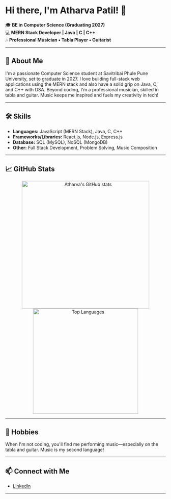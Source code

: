 # Hi there, I'm Atharva Patil! 👋

🎓 **BE in Computer Science (Graduating 2027)**  
💻 **MERN Stack Developer | Java | C | C++**  
🎶 **Professional Musician • Tabla Player • Guitarist**

---

## 🚀 About Me

I'm a passionate Computer Science student at Savitribai Phule Pune University, set to graduate in 2027. I love building full-stack web applications using the MERN stack and also have a solid grip on Java, C, and C++ with DSA. Beyond coding, I'm a professional musician, skilled in tabla and guitar. Music keeps me inspired and fuels my creativity in tech!

---

## 🛠️ Skills

- **Languages:** JavaScript (MERN Stack), Java, C, C++
- **Frameworks/Libraries:** React.js, Node.js, Express.js
- **Database:** SQL (MySQL), NoSQL (MongoDB)
- **Other:** Full Stack Development, Problem Solving, Music Composition

---

## 📈 GitHub Stats

<p align="center">
  <img src="https://github-readme-stats.vercel.app/api?username=atharvpatil15&show_icons=true&theme=radical" alt="Atharva's GitHub stats" width="400"/>
  <img src="https://github-readme-stats.vercel.app/api/top-langs/?username=atharvpatil15&layout=compact&theme=radical" alt="Top Languages" width="330"/>
</p>

---

## 🎵 Hobbies

When I'm not coding, you'll find me performing music—especially on the tabla and guitar. Music is my second language!

---

## 📫 Connect with Me

- [LinkedIn](https://www.linkedin.com/in/atharvpatil2005/)

---

<!--
**atharvpatil15/atharvpatil15** is a ✨ special ✨ repository because its `README.md` (this file) appears on your GitHub profile.
-->
